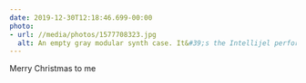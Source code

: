 ```yaml
---
date: 2019-12-30T12:18:46.699-00:00
photo:
- url: //media/photos/1577708323.jpg
  alt: An empty gray modular synth case. It&#39;s the Intellijel performance case of 104hp
---
```

Merry Christmas to me
